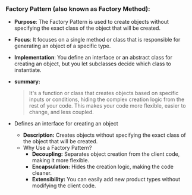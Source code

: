 ### **Factory Pattern** (also known as Factory Method):

- **Purpose**: The Factory Pattern is used to create objects without specifying the exact class of the object that will be created.
- **Focus**: It focuses on a single method or class that is responsible for generating an object of a specific type.
- **Implementation**: You define an interface or an abstract class for creating an object, but you let subclasses decide which class to instantiate.

- **summary:**
    
    > It's a function or class that creates objects based on specific inputs or conditions, hiding the complex creation logic from the rest of your code. This makes your code more flexible, easier to change, and less coupled.
    > 
- Defines an interface for creating an object
    - **Description:** Creates objects without specifying the exact class of the object that will be created.
    - Why Use a Factory Pattern?
        - **Decoupling:** Separates object creation from the client code, making it more flexible.
        - **Encapsulation:** Hides the creation logic, making the code cleaner.
        - **Extensibility:** You can easily add new product types without modifying the client code.